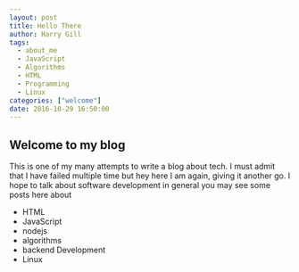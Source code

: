 ```yaml
---
layout: post
title: Hello There
author: Harry Gill
tags:
  - about_me
  - JavaScript
  - Algorithms
  - HTML
  - Programming
  - Linux
categories: ["welcome"]
date: 2016-10-29 16:50:00
---
```

## Welcome to my blog
This is one of my many attempts to write a blog about tech. I must admit that I have failed multiple time but hey here I am again, giving it another go. I hope to talk about software development in general you may see some posts here about

* HTML
* JavaScript
* nodejs
* algorithms
* backend Development
* Linux
